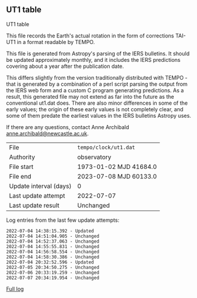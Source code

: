 
## UT1 table

UT1 table

This file records the Earth's actual rotation in the form of
corrections TAI-UT1 in a format readable by TEMPO.

This file is generated from Astropy's parsing of the IERS
bulletins. It should be updated approximately monthly, and it
includes the IERS predictions covering about a year after the
publication date.

This differs slightly from the version traditionally distributed
with TEMPO - that is generated by a combination of a perl script
parsing the output from the IERS web form and a custom C program
generating predictions. As a result, this generated file may not
extend as far into the future as the conventional ut1.dat does.
There are also minor differences in some of the early values; the
origin of these early values is not completely clear, and some of
them predate the earliest values in the IERS bulletins Astropy uses.

If there are any questions, contact Anne Archibald
<anne.archibald@newcastle.ac.uk>.

|     |     |
|:--- |:--- |
| File | `tempo/clock/ut1.dat` |
| Authority | observatory |
| File start | 1973-01-02 MJD 41684.0 |
| File end | 2023-07-08 MJD 60133.0 |
| Update interval (days) | 0 |
| Last update attempt | 2022-07-07 |
| Last update result | Unchanged |

Log entries from the last few update attempts:
```
2022-07-04 14:38:15.392 - Updated
2022-07-04 14:51:04.905 - Unchanged
2022-07-04 14:52:37.063 - Unchanged
2022-07-04 14:55:55.831 - Unchanged
2022-07-04 14:56:58.554 - Unchanged
2022-07-04 14:58:30.386 - Unchanged
2022-07-04 20:32:52.596 - Updated
2022-07-05 20:34:50.275 - Unchanged
2022-07-06 20:33:19.259 - Unchanged
2022-07-07 20:34:19.954 - Unchanged
```
[Full log](https://raw.githubusercontent.com/ipta/pulsar-clock-corrections/main/log/tempo/clock/ut1.dat.log)
